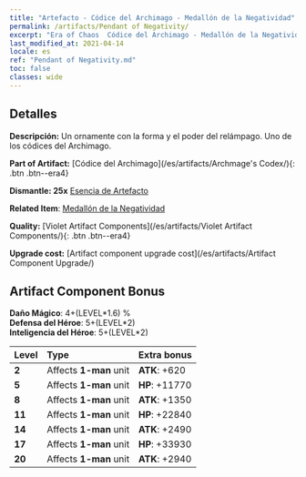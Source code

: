 ```yaml
---
title: "Artefacto - Códice del Archimago - Medallón de la Negatividad"
permalink: /artifacts/Pendant of Negativity/
excerpt: "Era of Chaos  Códice del Archimago - Medallón de la Negatividad. Un ornamente con la forma y el poder del relámpago. Uno de los códices del Archimago."
last_modified_at: 2021-04-14
locale: es
ref: "Pendant of Negativity.md"
toc: false
classes: wide
---
```




## Detalles

 **Descripción:** Un ornamente con la forma y el poder del relámpago. Uno de los códices del Archimago.

 **Part of Artifact:** [Códice del Archimago](/es/artifacts/Archmage's Codex/){: .btn .btn--era4}

 **Dismantle: 25x** [Esencia de Artefacto](/es/Items/con_905/)

 **Related Item**: [Medallón de la Negatividad](/es/Items/art_136/)

 **Quality:** [Violet Artifact Components](/es/artifacts/Violet Artifact Components/){: .btn .btn--era4}

 **Upgrade cost:** [Artifact component upgrade cost](/es/artifacts/Artifact Component Upgrade/)

## Artifact Component Bonus

  **Daño Mágico**: 4+(LEVEL\*1.6) %<br/>**Defensa del Héroe**: 5+(LEVEL\*2)<br/>**Inteligencia del Héroe**: 5+(LEVEL\*2)

  |  Level  | Type |    Extra bonus  | 
  |:--------|:-----|:----------------| 
  | **2** | Affects **1-man** unit | **ATK**: +620 | 
  | **5** | Affects **1-man** unit | **HP**: +11770 | 
  | **8** | Affects **1-man** unit | **ATK**: +1350 | 
  | **11** | Affects **1-man** unit | **HP**: +22840 | 
  | **14** | Affects **1-man** unit | **ATK**: +2490 | 
  | **17** | Affects **1-man** unit | **HP**: +33930 | 
  | **20** | Affects **1-man** unit | **ATK**: +2940 | 
